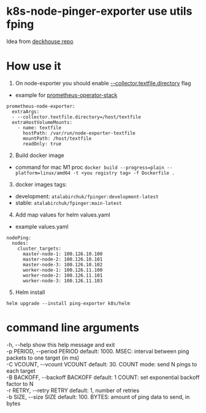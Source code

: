 # k8s-node-pinger-exporter use utils fping 
Idea from [deckhouse repo](https://github.com/deckhouse/deckhouse/tree/main/modules/340-monitoring-ping)

# How use it
1. On node-exporter you should enable [--collector.textfile.directory](https://github.com/prometheus/node_exporter#textfile-collector) flag  
- example for [prometheus-operator-stack](https://github.com/prometheus-community/helm-charts/blob/main/charts/kube-prometheus-stack/values.yaml#:~:text=prometheus%2Dnode%2Dexporter%3A)
```
prometheus-node-exporter:
  extraArgs:
  - --collector.textfile.directory=/host/textfile
  extraHostVolumeMounts:
    - name: textfile
      hostPath: /var/run/node-exporter-textfile
      mountPath: /host/textfile
      readOnly: true
```
2. Build docker image
- command for mac M1 proc
`docker build --progress=plain --platform=linux/amd64 -t <you registry tag> -f Dockerfile .`
3. docker images tags:
- development: `atalabirchuk/fpinger:development-latest`
- stable: `atalabirchuk/fpinger:main-latest`
4. Add map values for helm values.yaml
- example values.yaml
```
nodePing:
  nodes:
    cluster_targets:
      master-node-1: 100.126.10.100
      master-node-2: 100.126.10.101
      master-node-3: 100.126.10.102
      worker-node-1: 100.126.11.100
      worker-node-2: 100.126.11.101
      worker-node-3: 100.126.11.103
```
5. Helm install
```
helm upgrade --install ping-exporter k8s/helm
```

# command line arguments 
  -h, --help            show this help message and exit  
  -p PERIOD, --period PERIOD default: 1000. MSEC: interval between ping packets to one target (in ms)  
  -C VCOUNT, --vcount VCOUNT  default: 30. COUNT mode: send N pings to each target  
  -B BACKOFF, --backoff BACKOFF default: 1 COUNT: set exponential backoff factor to N  
  -r RETRY, --retry RETRY default: 1, number of retries  
  -b SIZE, --size SIZE  default: 100. BYTES: amount of ping data to send, in bytes  